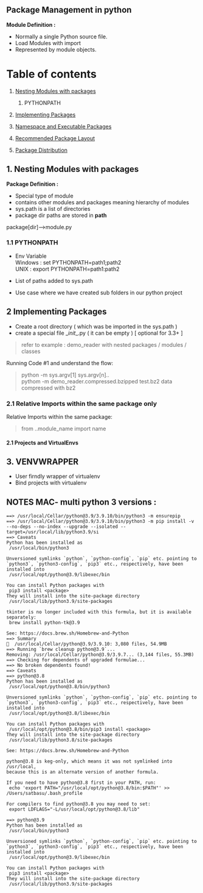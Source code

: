 
##  Package Management in python

 __Module Definition :__   
   - Normally a single Python source file.  
   - Load Modules with import  
   - Represented by module objects.  

# Table of contents
1. [Nesting Modules with packages](#chap_01)  
    1. PYTHONPATH
2. [Implementing Packages](#chap_02)  
    
3. [Namespace and Executable Packages](#chap_03)  

4. [Recommended Package Layout](#wrapper)  
 
5. [Package Distribution](#wrapper)  

    
    
## 1. Nesting Modules with packages <a name="chap_01"></a>  

__Package Definition :__
  - Special type of module  
  - contains other modules and packages meaning hierarchy of modules  
  - sys.path is a list of directories  
  - package dir paths are stored in __path__  

   package[dir]-->module.py  
  
### 1.1 PYTHONPATH
   - Env Variable   
      Windows : set PYTHONPATH=path1;path2  
      UNIX    : export PYTHONPATH=path1:path2  
   - List of paths added to sys.path 
   
   - Use case where we have created sub folders in our python project

## 2 Implementing Packages  <a name="chap_02"></a>

  - Create a root directory ( which was be imported in the sys.path )  
  - create a special file \__init__.py ( it can be empty ) [ optional for 3.3+ ]  
 
 > refer to example : demo_reader with nested packages / modules / classes

Running Code #1 and understand the flow:  

 > python -m <Fully Qualified Module Name> sys.argv[1]  sys.argv[n]..  
 > pythom -m demo_reader.compressed.bzipped test.bz2 data compressed with bz2  

### 2.1 Relative Imports within the same package only 

 Relative Imports within the same package:
   > from ..module_name import name


#### 2.1 Projects and VirtualEnvs

## 3. VENVWRAPPER  <a name="wrapper"></a>  
 
   - User firndly wrapper of virtualenv
   - Bind projects with virtualenv
 
 
 ## NOTES MAC- multi python 3 versions :  
 ```
 ==> /usr/local/Cellar/python@3.9/3.9.10/bin/python3 -m ensurepip
==> /usr/local/Cellar/python@3.9/3.9.10/bin/python3 -m pip install -v --no-deps --no-index --upgrade --isolated --target=/usr/local/lib/python3.9/si
==> Caveats
Python has been installed as
  /usr/local/bin/python3

Unversioned symlinks `python`, `python-config`, `pip` etc. pointing to
`python3`, `python3-config`, `pip3` etc., respectively, have been installed into
  /usr/local/opt/python@3.9/libexec/bin

You can install Python packages with
  pip3 install <package>
They will install into the site-package directory
  /usr/local/lib/python3.9/site-packages

tkinter is no longer included with this formula, but it is available separately:
  brew install python-tk@3.9

See: https://docs.brew.sh/Homebrew-and-Python
==> Summary
🍺  /usr/local/Cellar/python@3.9/3.9.10: 3,080 files, 54.9MB
==> Running `brew cleanup python@3.9`...
Removing: /usr/local/Cellar/python@3.9/3.9.7... (3,144 files, 55.3MB)
==> Checking for dependents of upgraded formulae...
==> No broken dependents found!
==> Caveats
==> python@3.8
Python has been installed as
  /usr/local/opt/python@3.8/bin/python3

Unversioned symlinks `python`, `python-config`, `pip` etc. pointing to
`python3`, `python3-config`, `pip3` etc., respectively, have been installed into
  /usr/local/opt/python@3.8/libexec/bin

You can install Python packages with
  /usr/local/opt/python@3.8/bin/pip3 install <package>
They will install into the site-package directory
  /usr/local/lib/python3.8/site-packages

See: https://docs.brew.sh/Homebrew-and-Python

python@3.8 is keg-only, which means it was not symlinked into /usr/local,
because this is an alternate version of another formula.

If you need to have python@3.8 first in your PATH, run:
  echo 'export PATH="/usr/local/opt/python@3.8/bin:$PATH"' >> /Users/satbasu/.bash_profile

For compilers to find python@3.8 you may need to set:
  export LDFLAGS="-L/usr/local/opt/python@3.8/lib"

==> python@3.9
Python has been installed as
  /usr/local/bin/python3

Unversioned symlinks `python`, `python-config`, `pip` etc. pointing to
`python3`, `python3-config`, `pip3` etc., respectively, have been installed into
  /usr/local/opt/python@3.9/libexec/bin

You can install Python packages with
  pip3 install <package>
They will install into the site-package directory
  /usr/local/lib/python3.9/site-packages


 ```
 
